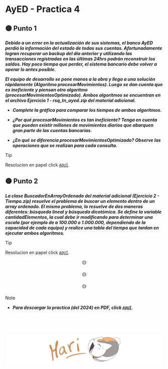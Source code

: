 # AyED - Practica 4

## 🟡 Punto 1

***Debido a un error en la actualización de sus sistemas, el banco AyED perdió la información del estado de todas sus cuentas. Afortunadamente logran recuperar un backup del día anterior y utilizando las transacciones registradas en las últimas 24hrs podrán reconstruir los saldos. Hay poco tiempo que perder, el sistema bancario debe volver a operar lo antes posible.***

***El equipo de desarrollo se pone manos a la obra y llega a una solución rápidamente (Algoritmo procesarMovimientos). Luego se dan cuenta que es ineficiente y piensan otro algoritmo (procesarMovimientosOptimizado). Ambos algoritmos se encuentran en el archivo Ejercicio 1 - rsq_tn_ayed.zip del material adicional.***

* ***Complete la gráfica para comparar los tiempos de ambos algoritmos.***

* ***¿Por qué procesarMovimientos es tan ineficiente? Tenga en cuenta que pueden existir millones de movimientos diarios que abarquen gran parte de las cuentas bancarias.***

* ***¿En qué se diferencia procesarMovimientosOptimizado? Observe las operaciones que se
realizan para cada consulta.***

>[!TIP]
>
>Resolucion en papel click [<code>AQUÍ</code>](/AyEDproject/src/practica04/Resoluciones/ejercicio01.pdf).

## 🟡 Punto 2

***La clase BuscadorEnArrayOrdenado del material adicional (Ejercicio 2 - Tiempo.zip) resuelve el problema de buscar un elemento dentro de un array ordenado. El mismo problema, lo resuelve de dos maneras diferentes: búsqueda lineal y búsqueda dicotómica.
Se define la variable cantidadElementos, la cual debe ir modificando para determinar una escala (por ejemplo de a 100.000 o 1.000.000, dependiendo de la capacidad de cada equipo) y realice una tabla del tiempo que tardan en ejecutar ambos algoritmos.***

>[!TIP]
>
>Resolucion en papel click [<code>AQUÍ</code>](/AyEDproject/src/practica04/Resoluciones/ejercicio02.pdf).



<p align=center>🟡</p>
<p align=center>🟡</p>
<p align=center>🟡</p>

>[!NOTE]
>
> * ***Para descargar la practica (del 2024) en PDF, click [<code>AQUÍ</code>](https://drive.google.com/file/d/1sYPcvQBuMjRXfDE043e5X8PwxbwT9_XL/view?usp=sharing).***


<br>
<br>
<br>


<p><img align="center" src="https://github.com/Marimari2342/Marimari2342/blob/main/firmagith.png" alt="marigit"/></p>